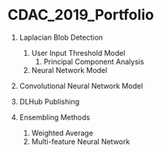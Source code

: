 # CDAC_2019_Portfolio
1. Laplacian Blob Detection
    1) User Input Threshold Model
        1. Principal Component Analysis 
    2) Neural Network Model
    
2. Convolutional Neural Network Model

3. DLHub Publishing

4. Ensembling Methods 
    1) Weighted Average
    2) Multi-feature Neural Network 



